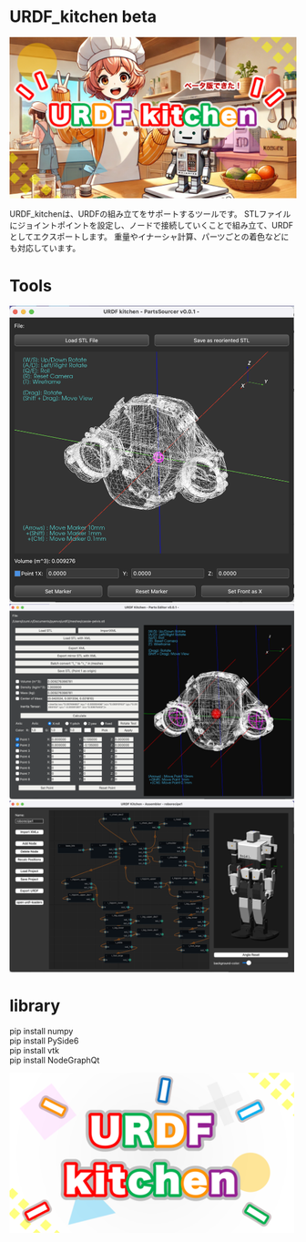 # URDF_kitchen beta
<img width="600" alt="urdf_kitchen_beta" src="docs/urdf_kitchen_beta.png">

URDF_kitchenは、URDFの組み立てをサポートするツールです。
STLファイルにジョイントポイントを設定し、ノードで接続していくことで組み立て、URDFとしてエクスポートします。
重量やイナーシャ計算、パーツごとの着色などにも対応しています。

# Tools

<img width="500" alt="urdf_kitchen_beta" src="docs/StlSourcer.png">
<img width="500" alt="urdf_kitchen_beta" src="docs/PartsEditor.png">
<img width="500" alt="urdf_kitchen_beta" src="docs/Assembler.png">





# library
pip install numpy  
pip install PySide6  
pip install vtk  
pip install NodeGraphQt  


<img width="500" alt="urdf_kitchen_logo" src="docs/urdf_kitchen.png">
